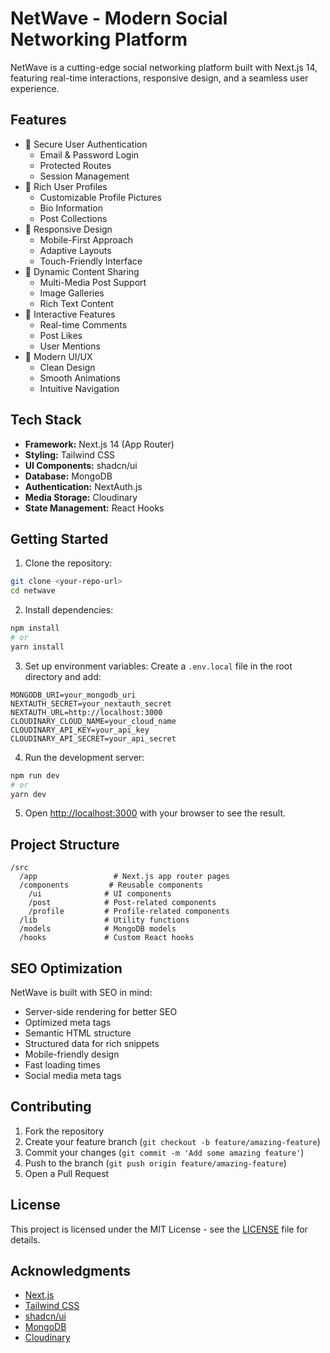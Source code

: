 # NetWave - Modern Social Networking Platform

NetWave is a cutting-edge social networking platform built with Next.js 14, featuring real-time interactions, responsive design, and a seamless user experience.

## Features

- 🔐 Secure User Authentication
  - Email & Password Login
  - Protected Routes
  - Session Management
- 👤 Rich User Profiles
  - Customizable Profile Pictures
  - Bio Information
  - Post Collections
- 📱 Responsive Design
  - Mobile-First Approach
  - Adaptive Layouts
  - Touch-Friendly Interface
- 📝 Dynamic Content Sharing
  - Multi-Media Post Support
  - Image Galleries
  - Rich Text Content
- 💬 Interactive Features
  - Real-time Comments
  - Post Likes
  - User Mentions
- 🎨 Modern UI/UX
  - Clean Design
  - Smooth Animations
  - Intuitive Navigation

## Tech Stack

- **Framework:** Next.js 14 (App Router)
- **Styling:** Tailwind CSS
- **UI Components:** shadcn/ui
- **Database:** MongoDB
- **Authentication:** NextAuth.js
- **Media Storage:** Cloudinary
- **State Management:** React Hooks

## Getting Started

1. Clone the repository:
```bash
git clone <your-repo-url>
cd netwave
```

2. Install dependencies:
```bash
npm install
# or
yarn install
```

3. Set up environment variables:
Create a `.env.local` file in the root directory and add:
```env
MONGODB_URI=your_mongodb_uri
NEXTAUTH_SECRET=your_nextauth_secret
NEXTAUTH_URL=http://localhost:3000
CLOUDINARY_CLOUD_NAME=your_cloud_name
CLOUDINARY_API_KEY=your_api_key
CLOUDINARY_API_SECRET=your_api_secret
```

4. Run the development server:
```bash
npm run dev
# or
yarn dev
```

5. Open [http://localhost:3000](http://localhost:3000) with your browser to see the result.

## Project Structure

```
/src
  /app                 # Next.js app router pages
  /components         # Reusable components
    /ui              # UI components
    /post            # Post-related components
    /profile         # Profile-related components
  /lib               # Utility functions
  /models            # MongoDB models
  /hooks             # Custom React hooks
```

## SEO Optimization

NetWave is built with SEO in mind:
- Server-side rendering for better SEO
- Optimized meta tags
- Semantic HTML structure
- Structured data for rich snippets
- Mobile-friendly design
- Fast loading times
- Social media meta tags

## Contributing

1. Fork the repository
2. Create your feature branch (`git checkout -b feature/amazing-feature`)
3. Commit your changes (`git commit -m 'Add some amazing feature'`)
4. Push to the branch (`git push origin feature/amazing-feature`)
5. Open a Pull Request

## License

This project is licensed under the MIT License - see the [LICENSE](LICENSE) file for details.

## Acknowledgments

- [Next.js](https://nextjs.org/)
- [Tailwind CSS](https://tailwindcss.com/)
- [shadcn/ui](https://ui.shadcn.com/)
- [MongoDB](https://www.mongodb.com/)
- [Cloudinary](https://cloudinary.com/)

